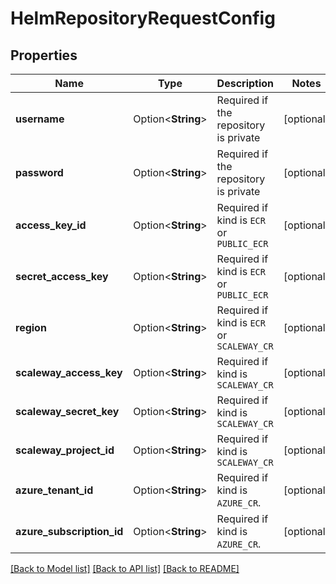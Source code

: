 # HelmRepositoryRequestConfig

## Properties

Name | Type | Description | Notes
------------ | ------------- | ------------- | -------------
**username** | Option<**String**> | Required if the repository is private | [optional]
**password** | Option<**String**> | Required if the repository is private | [optional]
**access_key_id** | Option<**String**> | Required if kind is `ECR` or `PUBLIC_ECR` | [optional]
**secret_access_key** | Option<**String**> | Required if kind is `ECR` or `PUBLIC_ECR` | [optional]
**region** | Option<**String**> | Required if kind is `ECR` or `SCALEWAY_CR` | [optional]
**scaleway_access_key** | Option<**String**> | Required if kind is `SCALEWAY_CR` | [optional]
**scaleway_secret_key** | Option<**String**> | Required if kind is `SCALEWAY_CR` | [optional]
**scaleway_project_id** | Option<**String**> | Required if kind is `SCALEWAY_CR` | [optional]
**azure_tenant_id** | Option<**String**> | Required if kind is `AZURE_CR`. | [optional]
**azure_subscription_id** | Option<**String**> | Required if kind is `AZURE_CR`. | [optional]

[[Back to Model list]](../README.md#documentation-for-models) [[Back to API list]](../README.md#documentation-for-api-endpoints) [[Back to README]](../README.md)



